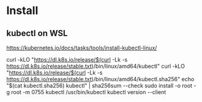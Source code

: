 # Install

## kubectl on WSL

https://kubernetes.io/docs/tasks/tools/install-kubectl-linux/

curl -kLO "https://dl.k8s.io/release/$(curl -Lk -s https://dl.k8s.io/release/stable.txt)/bin/linux/amd64/kubectl"
curl -kLO "https://dl.k8s.io/release/$(curl -Lk -s https://dl.k8s.io/release/stable.txt)/bin/linux/amd64/kubectl.sha256"
echo "$(cat kubectl.sha256)  kubectl" | sha256sum --check
sudo install -o root -g root -m 0755 kubectl /usr/bin/kubectl
kubectl version --client
